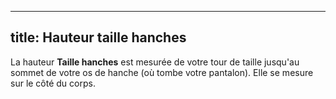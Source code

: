 ***

## title: Hauteur taille hanches

La hauteur **Taille hanches** est mesurée de votre tour de taille jusqu'au sommet de votre os de hanche (où tombe votre pantalon). Elle se mesure sur le côté du corps.

